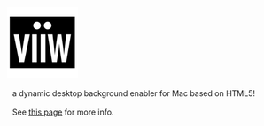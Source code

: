 　 ![viiw logo](images/viiw-128.png "viiw logo")


　　a dynamic desktop background enabler for Mac based on HTML5! 

　　See [this page](http://hideya.github.io/viiw) for more info.
　
